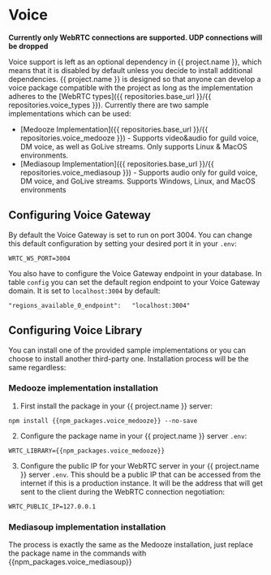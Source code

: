 # Voice

**Currently only WebRTC connections are supported. UDP connections will be dropped** 

Voice support is left as an optional dependency in {{ project.name }}, which means that it is disabled by default unless you decide to install additional dependencies. {{ project.name }} is designed so that anyone can develop a voice package compatible with the project as long as the implementation adheres to the [WebRTC types]({{ repositories.base_url }}/{{ repositories.voice_types }}). Currently there are two sample implementations which can be used:

- [Medooze Implementation]({{ repositories.base_url }}/{{ repositories.voice_medooze }}) - Supports video&audio for guild voice, DM voice, as well as GoLive streams. Only supports Linux & MacOS environments.
- [Mediasoup Implementation]({{ repositories.base_url }}/{{ repositories.voice_mediasoup }}) - Supports audio only for guild voice, DM voice, and GoLive streams. Supports Windows, Linux, and MacOS environments

## Configuring Voice Gateway

By default the Voice Gateway is set to run on port 3004. You can change this default configuration by setting your desired port it in your `.env`:

```.env
WRTC_WS_PORT=3004
```

You also have to configure the Voice Gateway endpoint in your database. In table `config` you can set the default region endpoint to your Voice Gateway domain. It is set to `localhost:3004` by default:

```
"regions_available_0_endpoint":   "localhost:3004"
```

## Configuring Voice Library

You can install one of the provided sample implementations or you can choose to install another third-party one. Installation process will be the same regardless:

### Medooze implementation installation

1. First install the package in your {{ project.name }} server:

```
npm install {{npm_packages.voice_medooze}} --no-save
```

2. Configure the package name in your {{ project.name }} server `.env`:

```
WRTC_LIBRARY={{npm_packages.voice_medooze}}
```

3. Configure the public IP for your WebRTC server in your {{ project.name }} server `.env`. This should be a public IP that can be accessed from the internet if this is a production instance. It will be the address that will get sent to the client during the WebRTC connection negotiation:

```
WRTC_PUBLIC_IP=127.0.0.1
```

### Mediasoup implementation installation

The process is exactly the same as the Medooze installation, just replace the package name in the commands with {{npm_packages.voice_mediasoup}}